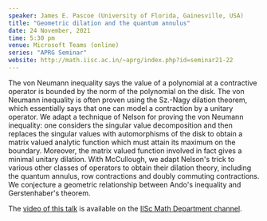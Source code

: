 ```yaml
---
speaker: James E. Pascoe (University of Florida, Gainesville, USA)
title: "Geometric dilation and the quantum annulus"
date: 24 November, 2021
time: 5:30 pm
venue: Microsoft Teams (online)
series: "APRG Seminar"
website: http://math.iisc.ac.in/~aprg/index.php?id=seminar21-22
---
```


The von Neumann inequality says the value of a polynomial at a contractive
operator is bounded by the norm of the polynomial on the disk. The von
Neumann inequality is often proven using the Sz.-Nagy dilation theorem,
which essentially says that one can model a contraction by a unitary
operator. We adapt a technique of Nelson for proving the von Neumann
inequality: one considers the singular value decomposition and then replaces
the singular values with automorphisms of the disk to obtain a matrix valued
analytic function which must attain its maximum on the boundary. Moreover,
the matrix valued function involved in fact gives a minimal unitary dilation.
With McCullough, we adapt Nelson's trick to various other classes of
operators to obtain their dilation theory, including the quantum annulus,
row contractions and doubly commuting contractions. We conjecture a geometric
relationship between Ando's inequality and Gerstenhaber's theorem.

The [video of this talk](https://www.youtube.com/watch?v=TyKyzlaxgtU&list=PLQXtaLhI1-1qxOEykh-1WOFkYuIzEE-ev) is available
on the [IISc Math Department channel](https://www.youtube.com/channel/UCR5Igvq9HScQKlPr-0coSIg/playlists).
